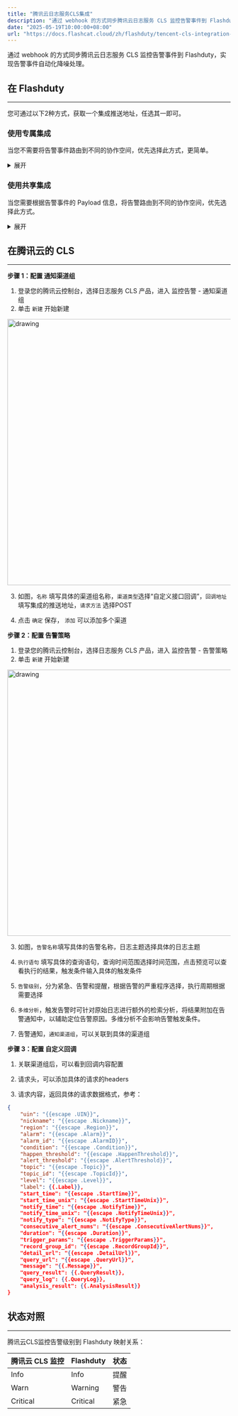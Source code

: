 ```yaml
---
title: "腾讯云日志服务CLS集成"
description: "通过 webhook 的方式同步腾讯云日志服务 CLS 监控告警事件到 Flashduty，实现告警事件自动化降噪处理"
date: "2025-05-19T10:00:00+08:00"
url: "https://docs.flashcat.cloud/zh/flashduty/tencent-cls-integration-guide"
---
```


通过 webhook 的方式同步腾讯云日志服务 CLS 监控告警事件到 Flashduty，实现告警事件自动化降噪处理。

<div class="hide">

## 在 Flashduty
---
您可通过以下2种方式，获取一个集成推送地址，任选其一即可。

### 使用专属集成

当您不需要将告警事件路由到不同的协作空间，优先选择此方式，更简单。

<details>
  <summary>展开</summary>
  
  1. 进入 Flashduty 控制台，选择 **协作空间**，进入某个空间的详情页面
  2. 选择 **集成数据** tab，点击 **添加一个集成**，进入添加集成页面
  3. 选择 **腾讯云CLS** 集成，点击 **保存**，生成卡片。
  4. 点击生成的卡片，可以查看到 **推送地址**，复制备用，完成。
  
    
</details>

### 使用共享集成

当您需要根据告警事件的 Payload 信息，将告警路由到不同的协作空间，优先选择此方式。

<details>
  <summary>展开</summary>
  
  1. 进入 Flashduty 控制台，选择 **集成中心=>告警事件**，进入集成选择页面。
  2. 选择 **腾讯云CLS** 集成：
        - **集成名称**：为当前集成定义一个名称。
  3. 配置默认路由，并选择对应的协作空间（集成创建后可以前往 `路由` 进行更多路由规则的配置）。
  4. 点击 **保存** 后，复制当前页面的新生成的 **推送地址** 备用。
  5. 完成。
    
</details>
</div>

## 在腾讯云的 CLS 
---

**步骤 1：配置 通知渠道组**

<div class="md-block">

1. 登录您的腾讯云控制台，选择日志服务 CLS 产品，进入 监控告警 - 通知渠道组
2. 单击 `新建` 开始新建

<img alt="drawing" width="600" src="https://fcpub-1301667576.cos.ap-nanjing.myqcloud.com/flashduty/integration/tencent-cls/tencent-cls-notify.png" />

3. 如图，`名称` 填写具体的渠道组名称，`渠道类型`选择“自定义接口回调”，`回调地址` 填写集成的推送地址，`请求方法` 选择POST

4. 点击 `确定` 保存， `添加` 可以添加多个渠道

</div>

**步骤 2：配置 告警策略**

<div class="md-block">


1. 登录您的腾讯云控制台，选择日志服务 CLS 产品，进入 监控告警 - 告警策略
2. 单击 `新建` 开始新建

<img alt="drawing" width="600" src="https://fcpub-1301667576.cos.ap-nanjing.myqcloud.com/flashduty/integration/tencent-cls/tencent-cls-alert.png" />

3. 如图，`告警名称`填写具体的告警名称，日志主题选择具体的日志主题

4. `执行语句` 填写具体的查询语句，查询时间范围选择时间范围，点击预览可以查看执行的结果，触发条件输入具体的触发条件

5. `告警级别`，分为紧急、告警和提醒，根据告警的严重程序选择，执行周期根据需要选择

6. `多维分析`，触发告警时可针对原始日志进行额外的检索分析，将结果附加在告警通知中，以辅助定位告警原因。多维分析不会影响告警触发条件。

7. 告警通知，`通知渠道组`，可以关联到具体的渠道组

</div>


**步骤 3：配置 自定义回调**

<div class="md-block">

1. 关联渠道组后，可以看到回调内容配置

2. 请求头，可以添加具体的请求的headers

3. 请求内容，返回具体的请求数据格式，参考：

```json
{
    "uin": "{{escape .UIN}}",
    "nickname": "{{escape .Nickname}}",
    "region": "{{escape .Region}}",
    "alarm": "{{escape .Alarm}}",
    "alarm_id": "{{escape .AlarmID}}",
    "condition": "{{escape .Condition}}",
    "happen_threshold": "{{escape .HappenThreshold}}",
    "alert_threshold": "{{escape .AlertThreshold}}",
    "topic": "{{escape .Topic}}",
    "topic_id": "{{escape .TopicId}}",
    "level": "{{escape .Level}}",
    "label": {{.Label}},
    "start_time": "{{escape .StartTime}}",
    "start_time_unix": "{{escape .StartTimeUnix}}",
    "notify_time": "{{escape .NotifyTime}}",
    "notify_time_unix": "{{escape .NotifyTimeUnix}}",
    "notify_type": "{{escape .NotifyType}}",
    "consecutive_alert_nums": "{{escape .ConsecutiveAlertNums}}",
    "duration": "{{escape .Duration}}",
    "trigger_params": "{{escape .TriggerParams}}",
    "record_group_id": "{{escape .RecordGroupId}}",
    "detail_url": "{{escape .DetailUrl}}",
    "query_url": "{{escape .QueryUrl}}",
    "message": "{{.Message}}",
    "query_result": {{.QueryResult}},
    "query_log": {{.QueryLog}},
    "analysis_result": {{.AnalysisResult}}
}
```

</div>


## 状态对照
---
<div class="md-block">

腾讯云CLS监控告警级别到 Flashduty 映射关系：

| 腾讯云 CLS 监控 |  Flashduty    | 状态
| ------------- | --------- | --- |
| Info          |  Info     | 提醒
| Warn          |  Warning  | 警告
| Critical      |  Critical | 紧急

</div>
